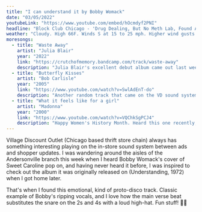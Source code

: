 ```yaml
---
title: "I can understand it by Bobby Womack"
date: "03/05/2022"
youtubeLink: "https://www.youtube.com/embed/hOcmdyf2PNI"
headline: "Block Club Chicago - 'Drug Dealing, But No Meth Lab, Found At West Ridge Social Club Raided By Police, Alderman Says'"
weather: "Cloudy. High 66F. Winds S at 15 to 25 mph. Higher wind gusts possible."
moresongs:
  - title: "Waste Away"
    artist: "Julia Blair"
    year: "2022"
    link: "https://crutchofmemory.bandcamp.com/track/waste-away"
    description: "Julia Blair's excellent debut album came out last week. Gorgeous strings on this track."
  - title: "Butterfly Kisses"
    artist: "Bob Carlisle"
    year: "2005"
    link: "https://www.youtube.com/watch?v=SwlAdEnT-do"
    description: "Another random track that came on the VD sound system. It's a bad song, but I felt like I had to share here because of how strongly it impacted me. This song is so sickly sweet, guaranteed to make you cringe deeply."
  - title: "What it feels like for a girl"
    artist: "Madonna"
    year: "2000"
    link: "https://www.youtube.com/watch?v=VQChkSgPCJ4"
    description: "Happy Women's History Month. Heard this one recently, and it's now probably my fave Madonna track."
---
```


Village Discount Outlet (Chicago based thrift store chain) always has something interesting playing on the in-store sound system between ads and shopper updates. I was wandering around the aisles of the Andersonville branch this week when I heard Bobby Womack's cover of Sweet Caroline pop on, and having never heard it before, I was inspired to check out the album it was originally released on (Understanding, 1972) when I got home later.

That's when I found this emotional, kind of proto-disco track. Classic example of Bobby's ripping vocals, and I love how the main verse beat substitutes the snare on the 2s and 4s with a loud high-hat. Fun stuff! 🕺🏻
